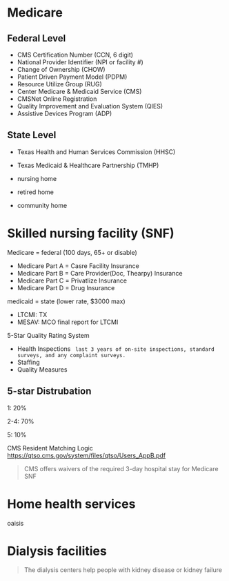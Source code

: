 # Medicare

## Federal Level
- CMS Certification Number (CCN, 6 digit)
- National Provider Identifier (NPI or facility #)
- Change of Ownership (CHOW)
- Patient Driven Payment Model (PDPM)
- Resource Utilize Group (RUG)
- Center Medicare & Medicaid Service (CMS)
- CMSNet Online Registration
- Quality Improvement and Evaluation System (QIES)
- Assistive Devices Program (ADP)

## State Level
- Texas Health and Human Services Commission (HHSC)
- Texas Medicaid & Healthcare Partnership (TMHP)

- nursing home
- retired home
- community home

# Skilled nursing facility (SNF)

Medicare = federal (100 days, 65+ or disable)

  - Medicare Part A = Casre Facility Insurance
  - Medicare Part B = Care Provider(Doc, Thearpy) Insurance
  - Medicare Part C = Privatlize Insurance
  - Medicare Part D = Drug Insurance

medicaid = state (lower rate, $3000 max)
  - LTCMI: TX
  - MESAV: MCO final report for LTCMI


5-Star Quality Rating System

- Health Inspections ` last 3 years of on-site inspections, standard surveys, and any complaint surveys.`
- Staffing
- Quality Measures

## 5-star Distrubation

1: 20%

2-4: 70%

5: 10%

CMS Resident Matching Logic
https://qtso.cms.gov/system/files/qtso/Users_AppB.pdf

> CMS offers waivers of the required 3-day hospital stay for Medicare SNF 

# Home health services
oaisis

# Dialysis facilities
> The dialysis centers help people with kidney disease or kidney failure


